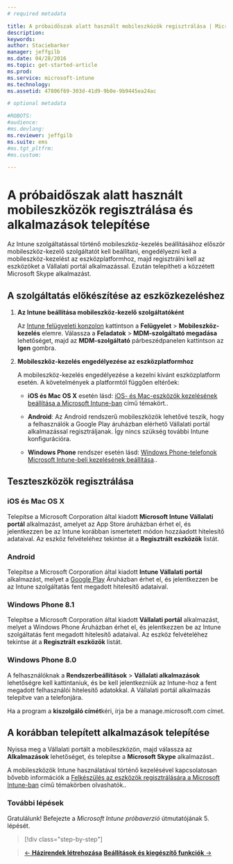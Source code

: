 ```yaml
---
# required metadata

title: A próbaidőszak alatt használt mobileszközök regisztrálása | Microsoft Intune
description:
keywords:
author: Staciebarker
manager: jeffgilb
ms.date: 04/28/2016
ms.topic: get-started-article
ms.prod:
ms.service: microsoft-intune
ms.technology:
ms.assetid: 47806f69-303d-41d9-9b0e-9b9445ea24ac

# optional metadata

#ROBOTS:
#audience:
#ms.devlang:
ms.reviewer: jeffgilb
ms.suite: ems
#ms.tgt_pltfrm:
#ms.custom:

---
```


# A próbaidőszak alatt használt mobileszközök regisztrálása és alkalmazások telepítése
Az Intune szolgáltatással történő mobileszköz-kezelés beállításához először mobileszköz-kezelő szolgáltatót kell beállítani, engedélyezni kell a mobileszköz-kezelést az eszközplatformhoz, majd regisztrálni kell az eszközöket a Vállalati portál alkalmazással. Ezután telepítheti a közzétett Microsoft Skype alkalmazást.

## A szolgáltatás előkészítése az eszközkezeléshez

1.  **Az Intune beállítása mobileszköz-kezelő szolgáltatóként**

    Az [Intune felügyeleti konzolon](https://manage.microsoft.com/) kattintson a **Felügyelet** &gt; **Mobileszköz-kezelés** elemre. Válassza a **Feladatok** > **MDM-szolgáltató megadása** lehetőséget, majd az **MDM-szolgáltató** párbeszédpanelen kattintson az **Igen** gombra.

2.  **Mobileszköz-kezelés engedélyezése az eszközplatformhoz**

    A mobileszköz-kezelés engedélyezése a kezelni kívánt eszközplatform esetén. A követelmények a platformtól függően eltérőek:

    -   **iOS és Mac OS X** esetén lásd: [iOS- és Mac-eszközök kezelésének beállítása a Microsoft Intune-ban](/Intune/Deploy-Use/set-up-ios-and-mac-management-with-microsoft-intune) című témakört..

    -   **Android**: Az Android rendszerű mobileszközök lehetővé teszik, hogy a felhasználók a Google Play áruházban elérhető Vállalati portál alkalmazással regisztráljanak. Így nincs szükség további Intune konfigurációra.

    -   **Windows Phone** rendszer esetén lásd: [Windows Phone-telefonok Microsoft Intune-beli kezelésének beállítása](/Intune/Deploy-Use/set-up-windows-phone-management-with-microsoft-intune)..

## Teszteszközök regisztrálása

### iOS és Mac OS X
Telepítse a Microsoft Corporation által kiadott **Microsoft Intune Vállalati portál** alkalmazást, amelyet az App Store áruházban érhet el, és jelentkezzen be az Intune korábban ismertetett módon hozzáadott hitelesítő adataival. Az eszköz felvételéhez tekintse át a **Regisztrált eszközök** listát.

### Android
Telepítse a Microsoft Corporation által kiadott **Intune Vállalati portál** alkalmazást, melyet a [Google Play](http://go.microsoft.com/fwlink/p/?LinkId=386612) Áruházban érhet el, és jelentkezzen be az Intune szolgáltatás fent megadott hitelesítő adataival.

### Windows Phone 8.1
Telepítse a Microsoft Corporation által kiadott **Vállalati portál** alkalmazást, melyet a Windows Phone Áruházban érhet el, és jelentkezzen be az Intune szolgáltatás fent megadott hitelesítő adataival.  Az eszköz felvételéhez tekintse át a **Regisztrált eszközök** listát.

 ### Windows Phone 8.0
 A felhasználóknak a **Rendszerbeállítások** &gt; **Vállalati alkalmazások** lehetőségre kell kattintaniuk, és be kell jelentkezniük az Intune-hoz a fent megadott felhasználói hitelesítő adatokkal. A Vállalati portál alkalmazás telepítve van a telefonjára.

Ha a program a **kiszolgáló címét**kéri, írja be a manage.microsoft.com címet.


## A korábban telepített alkalmazások telepítése
Nyissa meg a Vállalati portált a mobileszközön, majd válassza az **Alkalmazások** lehetőséget, és telepítse a **Microsoft Skype** alkalmazást..

A mobileszközök Intune használatával történő kezelésével kapcsolatosan bővebb információk a [Felkészülés az eszközök regisztrálására a Microsoft Intune-ban](/Intune/deploy-use/get-ready-to-enroll-devices-in-microsoft-intune) című témakörben olvashatók..

### További lépések
Gratulálunk! Befejezte a *Microsoft Intune próbaverzió* útmutatójának 5. lépését.

>[!div class="step-by-step"]

>[&larr; **Házirendek létrehozása**](.\get-started-with-a-30-day-trial-of-microsoft-intune-step-4.md)     [**Beállítások és kiegészítő funkciók** &rarr;](.\get-started-with-a-30-day-trial-of-microsoft-intune-step-6.md)  


<!--HONumber=May16_HO1-->


